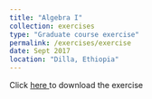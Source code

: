```yaml
---
title: "Algebra I"
collection: exercises
type: "Graduate course exercise"
permalink: /exercises/exercise
date: Sept 2017
location: "Dilla, Ethiopia"
---
```


Click <a href="https://dkboku.github.io/files/hw1.pdf"> here </a> to download the exercise
